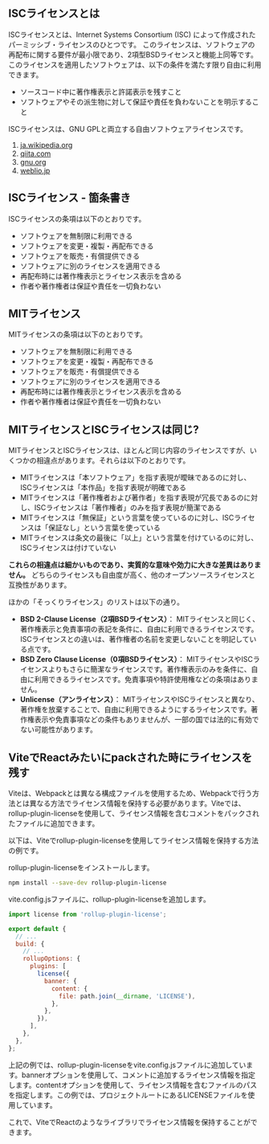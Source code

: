 ## ISCライセンスとは

ISCライセンスとは、Internet Systems Consortium (ISC) によって作成されたパーミッシブ・ライセンスのひとつです。
このライセンスは、ソフトウェアの再配布に関する要件が最小限であり、2項型BSDライセンスと機能上同等です。
このライセンスを適用したソフトウェアは、以下の条件を満たす限り自由に利用できます。

* ソースコード中に著作権表示と許諾表示を残すこと
* ソフトウェアやその派生物に対して保証や責任を負わないことを明示すること

ISCライセンスは、GNU GPLと両立する自由ソフトウェアライセンスです。

1.  [ja.wikipedia.org](https://ja.wikipedia.org/wiki/ISC%E3%83%A9%E3%82%A4%E3%82%BB%E3%83%B3%E3%82%B9)
2.  [qiita.com](https://qiita.com/shinya_sun_sun/items/bdafe803a7643e6dd15b)
3.  [gnu.org](https://www.gnu.org/licenses/license-list.ja.html)
4.  [weblio.jp](https://www.weblio.jp/wkpja/content/ISC%E3%83%A9%E3%82%A4%E3%82%BB%E3%83%B3%E3%82%B9_ISC%E3%83%A9%E3%82%A4%E3%82%BB%E3%83%B3%E3%82%B9%E3%81%AE%E6%A6%82%E8%A6%81)


## ISCライセンス - 箇条書き

ISCライセンスの条項は以下のとおりです。

* ソフトウェアを無制限に利用できる
* ソフトウェアを変更・複製・再配布できる
* ソフトウェアを販売・有償提供できる
* ソフトウェアに別のライセンスを適用できる
* 再配布時には著作権表示とライセンス表示を含める
* 作者や著作権者は保証や責任を一切負わない

## MITライセンス

MITライセンスの条項は以下のとおりです。

* ソフトウェアを無制限に利用できる
* ソフトウェアを変更・複製・再配布できる
* ソフトウェアを販売・有償提供できる
* ソフトウェアに別のライセンスを適用できる
* 再配布時には著作権表示とライセンス表示を含める
* 作者や著作権者は保証や責任を一切負わない

## MITライセンスとISCライセンスは同じ?

MITライセンスとISCライセンスは、ほとんど同じ内容のライセンスですが、いくつかの相違点があります。それらは以下のとおりです。

- MITライセンスは「本ソフトウェア」を指す表現が曖昧であるのに対し、ISCライセンスは「本作品」を指す表現が明確である
- MITライセンスは「著作権者および著作者」を指す表現が冗長であるのに対し、ISCライセンスは「著作権者」のみを指す表現が簡潔である
- MITライセンスは「無保証」という言葉を使っているのに対し、ISCライセンスは「保証なし」という言葉を使っている
- MITライセンスは条文の最後に「以上」という言葉を付けているのに対し、ISCライセンスは付けていない

**これらの相違点は細かいものであり、実質的な意味や効力に大きな差異はありません。**
どちらのライセンスも自由度が高く、他のオープンソースライセンスと互換性があります。

ほかの「そっくりライセンス」のリストは以下の通り。

*   **BSD 2-Clause License（2項BSDライセンス）**： MITライセンスと同じく、著作権表示と免責事項の表記を条件に、自由に利用できるライセンスです。ISCライセンスとの違いは、著作権者の名前を変更しないことを明記している点です。
*   **BSD Zero Clause License（0項BSDライセンス）**： MITライセンスやISCライセンスよりもさらに簡潔なライセンスです。著作権表示のみを条件に、自由に利用できるライセンスです。免責事項や特許使用権などの条項はありません。
*   **Unlicense（アンライセンス）**： MITライセンスやISCライセンスと異なり、著作権を放棄することで、自由に利用できるようにするライセンスです。著作権表示や免責事項などの条件もありませんが、一部の国では法的に有効でない可能性があります。


## ViteでReactみたいにpackされた時にライセンスを残す

Viteは、Webpackとは異なる構成ファイルを使用するため、Webpackで行う方法とは異なる方法でライセンス情報を保持する必要があります。Viteでは、rollup-plugin-licenseを使用して、ライセンス情報を含むコメントをパックされたファイルに追加できます。

以下は、Viteでrollup-plugin-licenseを使用してライセンス情報を保持する方法の例です。

rollup-plugin-licenseをインストールします。
```bash
npm install --save-dev rollup-plugin-license
```

vite.config.jsファイルに、rollup-plugin-licenseを追加します。
```javascript
import license from 'rollup-plugin-license';

export default {
  // ...
  build: {
    // ...
    rollupOptions: {
      plugins: [
        license({
          banner: {
            content: {
              file: path.join(__dirname, 'LICENSE'),
            },
          },
        }),
      ],
    },
  },
};
```
上記の例では、rollup-plugin-licenseをvite.config.jsファイルに追加しています。bannerオプションを使用して、コメントに追加するライセンス情報を指定します。contentオプションを使用して、ライセンス情報を含むファイルのパスを指定します。この例では、プロジェクトルートにあるLICENSEファイルを使用しています。

これで、ViteでReactのようなライブラリでライセンス情報を保持することができます。
